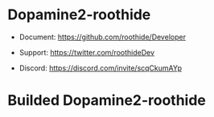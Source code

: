 # Dopamine2-roothide

- Document: https://github.com/roothide/Developer

- Support: https://twitter.com/roothideDev

- Discord: https://discord.com/invite/scqCkumAYp


# Builded Dopamine2-roothide

